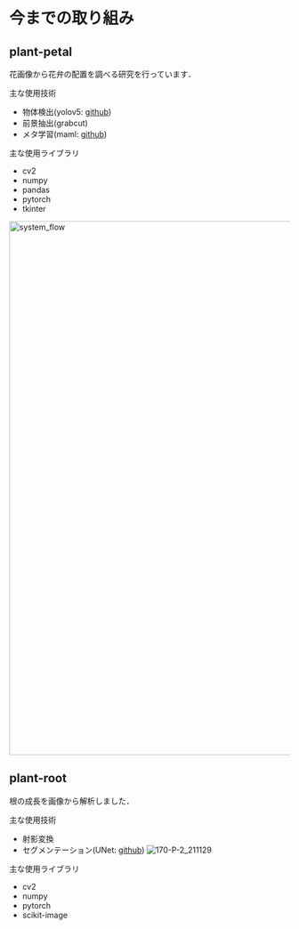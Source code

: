 # 今までの取り組み

## plant-petal
花画像から花弁の配置を調べる研究を行っています．  

主な使用技術
* 物体検出(yolov5: [github](https://github.com/ultralytics/yolov5))
* 前景抽出(grabcut)
* メタ学習(maml: [github](https://github.com/dragen1860/MAML-Pytorch))

主な使用ライブラリ
* cv2
* numpy
* pandas
* pytorch
* tkinter

<img width="960" alt="system_flow" src="https://user-images.githubusercontent.com/51512765/156854737-611f29b0-29df-4bd7-982f-c44be65d36dc.png">
<!--　<img width="726" alt="img2arr" src="https://user-images.githubusercontent.com/51512765/156853383-31f0c46c-6b6b-4cc8-a818-7a1280662b50.png"> -->

## plant-root
根の成長を画像から解析しました．

主な使用技術
* 射影変換
* セグメンテーション(UNet: [github](https://github.com/Abe404/segmentation_of_roots_in_soil_with_unet))
![170-P-2_211129](https://user-images.githubusercontent.com/51512765/156854175-b6efd25f-1b30-4a1f-8c85-fd6d5680fe88.png)

主な使用ライブラリ
* cv2
* numpy 
* pytorch
* scikit-image
<!--
**t-nakatani/t-nakatani** is a ✨ _special_ ✨ repository because its `README.md` (this file) appears on your GitHub profile.

Here are some ideas to get you started:

- 🔭 I’m currently working on ...
- 🌱 I’m currently learning ...
- 👯 I’m looking to collaborate on ...
- 🤔 I’m looking for help with ...
- 💬 Ask me about ...
- 📫 How to reach me: ...
- 😄 Pronouns: ...
- ⚡ Fun fact: ...
-->
